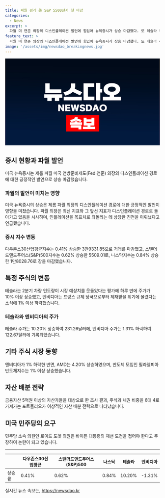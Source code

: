 ```yaml
---
title: 파월 평가 美 S&P 5500선서 첫 마감
categories:
  - News
excerpt: >
  파월 미 연준 의장의 디스인플레이션 발언에 힘입어 뉴욕증시가 상승 마감했다. 또 테슬라 주가는 2분기 인도량 발표로 10% 상승했지만, 엔비디아는 프랑스 규제 소식에 1% 하락했다. 파월 의장은 인플레이션 둔화세에 대해 긍정적 평가를 내놓았지만, 상당한 진전이 필요하다고 강조했다. 주식과 채권의 이상적인 자산배분 비율은 6:4로 나타났으며, 바이든 대통령의 재선 도전을 요구하는 의원 발언도 이목을 끌고 있다.
feature_text: >
  파월 미 연준 의장의 디스인플레이션 발언에 힘입어 뉴욕증시가 상승 마감했다. 또 테슬라 주가는 2분기 인도량 발표로 10% 상승했지만, 엔비디아는 프랑스 규제 소식에 1% 하락했다. 파월 의장은 인플레이션 둔화세에 대해 긍정적 평가를 내놓았지만, 상당한 진전이 필요하다고 강조했다. 주식과 채권의 이상적인 자산배분 비율은 6:4로 나타났으며, 바이든 대통령의 재선 도전을 요구하는 의원 발언도 이목을 끌고 있다.
image: '/assets/img/newsdao_breakingnews.jpg'
---
```


<p><img src="/assets/img/newsdao_breakingnews.jpg" alt="ontimetimes 속보" /></p>

<h2 data-ke-size="size26">증시 현황과 파월 발언</h2>

<p data-ke-size="size16">미국 뉴욕증시는 제롬 파월 미국 연방준비제도(Fed·연준) 의장의 디스인플레이션 경로에 대한 긍정적인 발언으로 상승 마감했습니다.</p>

<h3>파월의 발언이 미치는 영향</h3>

<p data-ke-size="size16">미국 뉴욕증시의 상승은 제롬 파월 의장의 디스인플레이션 경로에 대한 긍정적인 발언이 영향을 미쳤습니다. 파월 의장은 최신 지표와 그 앞선 지표가 디스인플레이션 경로로 돌아가고 있음을 시사하며, 인플레이션을 목표치로 되돌리는 데 상당한 진전을 이뤄냈다고 언급했습니다.</p>

<h3>증시 지수 변동</h3>

<p data-ke-size="size16">다우존스30산업평균지수는 0.41% 상승한 3만9331.85으로 거래를 마감했고, 스탠더드앤드푸어스(S&P)500지수는 0.62% 상승한 5509.01로, 나스닥지수는 0.84% 상승한 1만8028.76로 장을 마감했습니다.</p>

<h2 data-ke-size="size26">특정 주식의 변동</h2>

<p data-ke-size="size16">테슬라는 2분기 차량 인도량이 시장 예상치를 웃돌았다는 평가에 하루 만에 주가가 10% 이상 상승했고, 엔비디아는 프랑스 규제 당국으로부터 제재받을 위기에 몰렸다는 소식에 1% 이상 하락했습니다.</p>

<h3>테슬라와 엔비디아의 주가</h3>

<p data-ke-size="size16">테슬라 주가는 10.20% 상승하여 231.26달러에, 엔비디아 주가는 1.31% 하락하여 122.67달러에 기록되었습니다.</p>

<h2 data-ke-size="size26">기타 주식 시장 동향</h2>

<p data-ke-size="size16">엔비디아가 1% 하락한 반면, AMD는 4.20% 상승하였으며, 반도체 모임인 필라델피아반도체지수는 1% 이상 상승했습니다.</p>

<h2 data-ke-size="size26">자산 배분 전략</h2>

<p data-ke-size="size16">금융자산 5억원 이상의 자산가들을 대상으로 한 조사 결과, 주식과 채권 비중을 6대 4로 가져가는 포트폴리오가 이상적인 자산 배분 전략으로 나타났습니다.</p>

<h2 data-ke-size="size26">미국 민주당의 요구</h2>

<p data-ke-size="size16">민주당 소속 의원인 로이드 도겟 의원은 바이든 대통령의 재선 도전을 접어야 한다고 주장하여 논란이 되고 있습니다.</p>

<hr>

<table>
    <thead>
        <tr>
            <th>&nbsp;</th>
            <th>다우존스30산업평균</th>
            <th>스탠더드앤드푸어스(S&P)500</th>
            <th>나스닥</th>
            <th>테슬라</th>
            <th>엔비디아</th>
        </tr>
    </thead>
    <tbody>
        <tr>
            <td>상승률</td>
            <td>0.41%</td>
            <td>0.62%</td>
            <td>0.84%</td>
            <td>10.20%</td>
            <td>-1.31%</td>
        </tr>
    </tbody>
</table>
실시간 뉴스 속보는, <a href="https://newsdao.kr" rel="dofollow">https://newsdao.kr</a>


